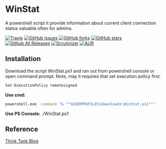 # WinStat
A powershell script it provide information about current client connection status valuable often for admins.

[![Travis](https://img.shields.io/travis/rust-lang/rust.svg)](https://github.com/donkey/WinStat)
[![GitHub issues](https://img.shields.io/github/issues/donkey/WinStat.svg)](https://github.com/donkey/WinStat/issues)
[![GitHub forks](https://img.shields.io/github/forks/donkey/WinStat.svg)](https://github.com/donkey/WinStat/network)
[![GitHub stars](https://img.shields.io/github/stars/donkey/WinStat.svg)](https://github.com/donkey/WinStat/stargazers)
[![Github All Releases](https://img.shields.io/github/downloads/atom/atom/total.svg)](https://github.com/donkey/WinStat)
[![Scrutinizer](https://img.shields.io/scrutinizer/g/filp/whoops.svg)](https://github.com/donkey/WinStat)
[![AUR](https://img.shields.io/aur/license/yaourt.svg)](https://github.com/donkey/WinStat)

## Installation
Download the script WinStat.ps1 and ran out from powershell console or open command prompt.
Note, may it requires that set execution policy first.
```sh
Set-ExecutionPolicy remotesigned
```

**Use cmd:**
```sh
powershell.exe -command "& ""%USERPROFILE%\Downloads\WinStat.ps1"""
```

**Use PS Console:**
 ./WinStat.ps1

## Reference
[Think Tank Blog](http://think.unblog.ch/winstat-user-status/)
